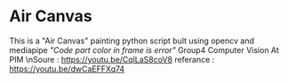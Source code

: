 # Air Canvas
This is a "Air Canvas" painting python script bult using opencv and mediapipe
*"Code part color in frame is error"*
Group4 Computer Vision
At PIM
\nSoure : https://youtu.be/CqlLaS8coV8
referance : https://youtu.be/dwCaEFFXq74
